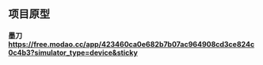 
## 项目原型
#### 墨刀 https://free.modao.cc/app/423460ca0e682b7b07ac964908cd3ce824c0c4b3?simulator_type=device&sticky
